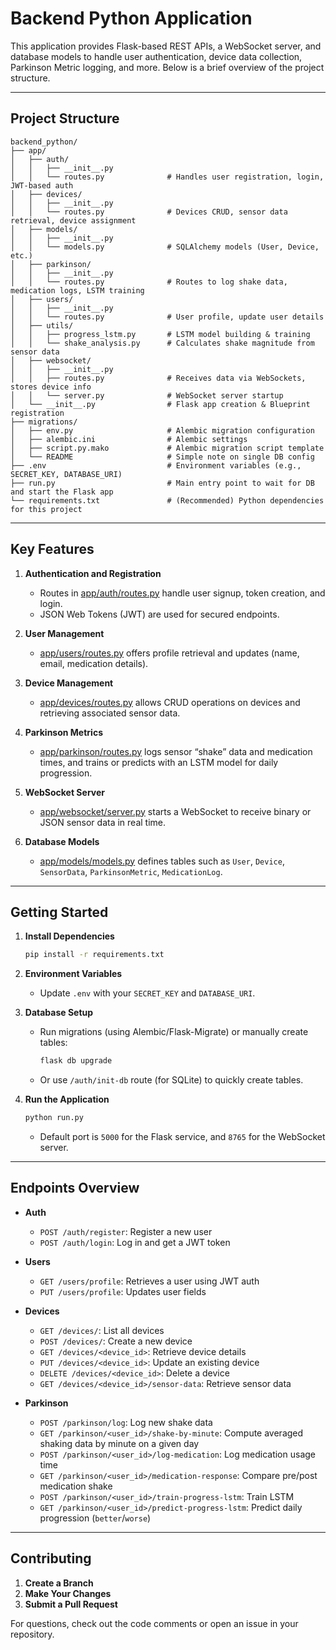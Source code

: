 # Backend Python Application

This application provides Flask-based REST APIs, a WebSocket server, and database models to handle user authentication, device data collection, Parkinson Metric logging, and more. Below is a brief overview of the project structure.

---

## Project Structure

```
backend_python/
├── app/
│   ├── auth/
│   │   ├── __init__.py
│   │   └── routes.py              # Handles user registration, login, JWT-based auth
│   ├── devices/
│   │   ├── __init__.py
│   │   └── routes.py              # Devices CRUD, sensor data retrieval, device assignment
│   ├── models/
│   │   ├── __init__.py
│   │   └── models.py              # SQLAlchemy models (User, Device, etc.)
│   ├── parkinson/
│   │   ├── __init__.py
│   │   └── routes.py              # Routes to log shake data, medication logs, LSTM training
│   ├── users/
│   │   ├── __init__.py
│   │   └── routes.py              # User profile, update user details
│   ├── utils/
│   │   ├── progress_lstm.py       # LSTM model building & training
│   │   └── shake_analysis.py      # Calculates shake magnitude from sensor data
│   ├── websocket/
│   │   ├── __init__.py
│   │   ├── routes.py              # Receives data via WebSockets, stores device info
│   │   └── server.py              # WebSocket server startup
│   └── __init__.py                # Flask app creation & Blueprint registration
├── migrations/
│   ├── env.py                     # Alembic migration configuration
│   ├── alembic.ini                # Alembic settings
│   ├── script.py.mako             # Alembic migration script template
│   └── README                     # Simple note on single DB config
├── .env                           # Environment variables (e.g., SECRET_KEY, DATABASE_URI)
├── run.py                         # Main entry point to wait for DB and start the Flask app
└── requirements.txt               # (Recommended) Python dependencies for this project
```

---

## Key Features

1. **Authentication and Registration**  
   - Routes in [app/auth/routes.py](app/auth/routes.py) handle user signup, token creation, and login.
   - JSON Web Tokens (JWT) are used for secured endpoints.

2. **User Management**  
   - [app/users/routes.py](app/users/routes.py) offers profile retrieval and updates (name, email, medication details).

3. **Device Management**  
   - [app/devices/routes.py](app/devices/routes.py) allows CRUD operations on devices and retrieving associated sensor data.

4. **Parkinson Metrics**  
   - [app/parkinson/routes.py](app/parkinson/routes.py) logs sensor “shake” data and medication times, and trains or predicts with an LSTM model for daily progression.

5. **WebSocket Server**  
   - [app/websocket/server.py](app/websocket/server.py) starts a WebSocket to receive binary or JSON sensor data in real time.

6. **Database Models**  
   - [app/models/models.py](app/models/models.py) defines tables such as `User`, `Device`, `SensorData`, `ParkinsonMetric`, `MedicationLog`.

---

## Getting Started

1. **Install Dependencies**  
   ```bash
   pip install -r requirements.txt
   ```
2. **Environment Variables**  
   - Update `.env` with your `SECRET_KEY` and `DATABASE_URI`.
3. **Database Setup**  
   - Run migrations (using Alembic/Flask-Migrate) or manually create tables:
     ```bash
     flask db upgrade
     ```
   - Or use `/auth/init-db` route (for SQLite) to quickly create tables.

4. **Run the Application**  
   ```bash
   python run.py
   ```
   - Default port is `5000` for the Flask service, and `8765` for the WebSocket server.

---

## Endpoints Overview

- **Auth**  
  - `POST /auth/register`: Register a new user  
  - `POST /auth/login`: Log in and get a JWT token

- **Users**  
  - `GET /users/profile`: Retrieves a user using JWT auth  
  - `PUT /users/profile`: Updates user fields

- **Devices**  
  - `GET /devices/`: List all devices  
  - `POST /devices/`: Create a new device  
  - `GET /devices/<device_id>`: Retrieve device details  
  - `PUT /devices/<device_id>`: Update an existing device  
  - `DELETE /devices/<device_id>`: Delete a device  
  - `GET /devices/<device_id>/sensor-data`: Retrieve sensor data

- **Parkinson**  
  - `POST /parkinson/log`: Log new shake data  
  - `GET /parkinson/<user_id>/shake-by-minute`: Compute averaged shaking data by minute on a given day  
  - `POST /parkinson/<user_id>/log-medication`: Log medication usage time  
  - `GET /parkinson/<user_id>/medication-response`: Compare pre/post medication shake  
  - `POST /parkinson/<user_id>/train-progress-lstm`: Train LSTM  
  - `GET /parkinson/<user_id>/predict-progress-lstm`: Predict daily progression (`better`/`worse`)

---

## Contributing

1. **Create a Branch**  
2. **Make Your Changes**  
3. **Submit a Pull Request**  

For questions, check out the code comments or open an issue in your repository.
